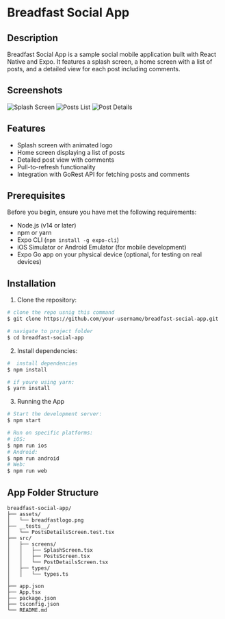 # Breadfast Social App

## Description

Breadfast Social App is a sample social mobile application built with React Native and Expo. It features a splash screen, a home screen with a list of posts, and a detailed view for each post including comments.

## Screenshots

![Splash Screen](Simulator%20Screenshot%20-%20iPhone%20Xs%20-%202024-07-18%20at%2006.52.20.png)
![Posts List](Simulator%20Screenshot%20-%20iPhone%20Xs%20-%202024-07-18%20at%2006.54.20.png)
![Post Details](Simulator%20Screenshot%20-%20iPhone%20Xs%20-%202024-07-18%20at%2007.00.42%20%232.png)

## Features

- Splash screen with animated logo
- Home screen displaying a list of posts
- Detailed post view with comments
- Pull-to-refresh functionality
- Integration with GoRest API for fetching posts and comments

## Prerequisites

Before you begin, ensure you have met the following requirements:

- Node.js (v14 or later)
- npm or yarn
- Expo CLI (`npm install -g expo-cli`)
- iOS Simulator or Android Emulator (for mobile development)
- Expo Go app on your physical device (optional, for testing on real devices)

## Installation

1. Clone the repository:

```bash
# clone the repo usnig this command
$ git clone https://github.com/your-username/breadfast-social-app.git

# navigate to project folder
$ cd breadfast-social-app

```

2. Install dependencies:

```bash
#  install dependencies
$ npm install

# if youre using yarn:
$ yarn install

```

3. Running the App

```bash
# Start the development server:
$ npm start

# Run on specific platforms:
# iOS:
$ npm run ios
# Android:
$ npm run android
# Web: 
$ npm run web
```

## App Folder Structure
```
breadfast-social-app/
├── assets/
│   └── breadfastlogo.png
├── __tests__/
│   └── PostsDetailsScreen.test.tsx
├── src/
│   ├── screens/
│   │   ├── SplashScreen.tsx
│   │   ├── PostsScreen.tsx
│   │   └── PostDetailsScreen.tsx
│   ├── types/
│   │   └── types.ts
│   
├── app.json
├── App.tsx
├── package.json
├── tsconfig.json
└── README.md
```
